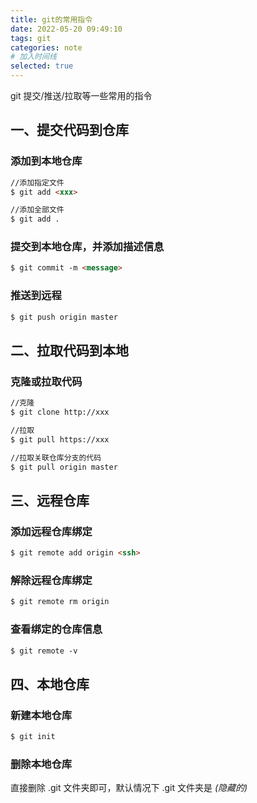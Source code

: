 ```yaml
---
title: git的常用指令
date: 2022-05-20 09:49:10
tags: git
categories: note
# 加入时间线
selected: true
---
```


git 提交/推送/拉取等一些常用的指令

<!-- more -->

## 一、提交代码到仓库
### 添加到本地仓库
``` html
//添加指定文件
$ git add <xxx>

//添加全部文件
$ git add .
```

### 提交到本地仓库，并添加描述信息
``` html
$ git commit -m <message>
```

### 推送到远程
``` html
$ git push origin master
```

## 二、拉取代码到本地
### 克隆或拉取代码
``` html
//克隆
$ git clone http://xxx

//拉取
$ git pull https://xxx

//拉取关联仓库分支的代码
$ git pull origin master
```

## 三、远程仓库
### 添加远程仓库绑定
``` html
$ git remote add origin <ssh>
```

### 解除远程仓库绑定
``` html
$ git remote rm origin
```

### 查看绑定的仓库信息
``` html
$ git remote -v
```

## 四、本地仓库
### 新建本地仓库
``` html
$ git init
```
### 删除本地仓库
直接删除 .git 文件夹即可，默认情况下 .git 文件夹是 *(隐藏的)*